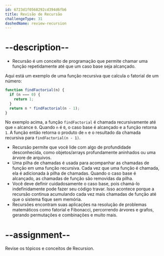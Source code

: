 ```yaml
---
id: 6723d1f0568292cd394d6fb6
title: Revisão de Recursão
challengeType: 31
dashedName: review-recursion
---
```


# --description--

- Recursão é um conceito de programação que permite chamar uma função repetidamente até que um caso base seja alcançado.

Aqui está um exemplo de uma função recursiva que calcula o fatorial de um número:

```js
function findFactorial(n) {
  if (n === 0) {
    return 1;
  }
  return n * findFactorial(n - 1);
}
```

No exemplo acima, a função `findFactorial` é chamada recursivamente até que `n` alcance `0`. Quando `n` é `0`, o caso base é alcançado e a função retorna `1`. A função então retorna o produto de `n` e o resultado da chamada recursiva para `findFactorial(n - 1)`.

- Recursão permite que você lide com algo de profundidade desconhecida, como objetos/arrays profundamente aninhados ou uma árvore de arquivos. 
- Uma pilha de chamadas é usada para acompanhar as chamadas de função em uma função recursiva. Cada vez que uma função é chamada, ela é adicionada à pilha de chamadas. Quando o caso base é alcançado, as chamadas de função são removidas da pilha.
- Você deve definir cuidadosamente o caso base, pois chamá-lo indefinidamente pode fazer seu código travar. Isso acontece porque a recursão continua acumulando cada vez mais chamadas de função até que o sistema fique sem memória.
- Recursões encontram suas aplicações na resolução de problemas matemáticos como fatorial e Fibonacci, percorrendo árvores e grafos, gerando permutações e combinações e muito mais.

# --assignment--

Revise os tópicos e conceitos de Recursion.
